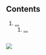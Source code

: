 <!--
Filename: 	note.md
Project: 	/Users/shume/Developer/NetworkScience/GraphTheoryWithApplications
Author: 	shumez <https://github.com/shumez>
Created: 	2019-04-18 11:50:8
Modified: 	2019-04-18 11:52:11
-----
Copyright (c) 2019 shumez
-->

# 

## Contents

1. [...](#)
    1. [...](#)


## 

![][x+\frac{1}{x}=1]




[x+\frac{1}{x}=1]: https://latex.codecogs.com/gif.latex?\inline&space;x+\frac{1}{x}=1
<!-- [x+\frac{1}{x}=1]: https://latex.codecogs.com/gif.latex?x+\frac{1}{x}=1 -->

<!-- <style type="text/css">
	img{width: 50%; float: right;}
</style> -->